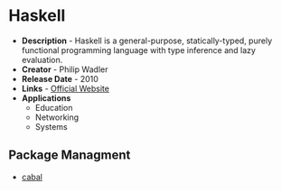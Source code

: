 # Haskell
* **Description** - Haskell is a general-purpose, statically-typed, purely functional programming language with type inference and lazy evaluation.
* **Creator** - Philip Wadler
* **Release Date** - 2010
* **Links** - [Official Website](https://www.haskell.org/)
* **Applications** 
  * Education
  * Networking
  * Systems
  
## Package Managment
* [cabal](https://hackage.haskell.org/)